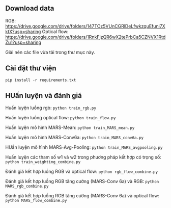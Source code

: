 ## Download data
RGB: https://drive.google.com/drive/folders/147TOz5VUnCGRlDeLfwkzquEfuni7XktX?usp=sharing
Optical flow: https://drive.google.com/drive/folders/1RnkFjzQR6wX2tePrbCa5CZNVX1RtdZu1?usp=sharing

Giải nén các file vừa tải trong thư mục này.
## Cài đặt thư viện
```pip install -r requirements.txt```

## HUấn luyện và đánh giá
Huấn luyện luồng rgb:
```python train_rgb.py```

Huấn luyện luồng optical flow:
```python train_flow.py```

Huấn luyện mô hình MARS-Mean:
```python train_MARS_mean.py```

Huấn luyện mô hình MARS-Conv6a:
```python train_MARS_conv6a.py```

HUấn luyện mô hình MARS-Avg-Pooling:
```python train_MARS_avgpooling.py```

Huấn luyện các tham số w1 và w2 trong phương pháp kết hợp có trọng số:
```python train_weighting_combine.py```

Đánh giá kết hợp luồng RGB và optical flow:
```python rgb_flow_combine.py```

Đánh giá kết hợp luồng RGB tăng cường (MARS-Conv 6a) và RGB:
```python MARS_rgb_combine.py```

Đánh giá kết hợp luồng RGB tăng cường (MARS-Conv 6a) và optical flow:
```python MARS_flow_combine.py```